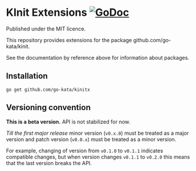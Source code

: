 # KInit Extensions [![GoDoc](https://godoc.org/github.com/go-kata/kinitx?status.svg)](https://godoc.org/github.com/go-kata/kinitx)

Published under the MIT licence.

This repository provides extensions for the package github.com/go-kata/kinit.

See the documentation by reference above for information about packages.

## Installation

`go get github.com/go-kata/kinitx`

## Versioning convention

**This is a beta version.** API is not stabilized for now.

*Till the first major release* minor version (`v0.x.0`) must be treated as a major version and patch version (`v0.0.x`) must be treated as a minor version.

For example, changing of version from `v0.1.0` to `v0.1.1` indicates compatible changes, but when version changes `v0.1.1` to `v0.2.0` this means that the last version breaks the API.
